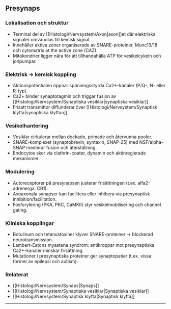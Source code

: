 ## Presynaps

### Lokalisation och struktur
- Terminal del av [[Histologi/Nervsystem/Axon|axon]]et där elektriska signaler omvandlas till kemisk signal.  
- Innehåller aktiva zoner organiserade av SNARE-proteiner, Munc13/18 och cytomatrix at the active zone (CAZ).  
- Mitokondrier ligger nära för att tillhandahålla ATP för vesikelcykeln och jonpumpar.

### Elektrisk → kemisk koppling
- Aktionspotentialen öppnar spänningsstyrda Ca2+-kanaler (P/Q-, N- eller R-typ).  
- Ca2+ binder synaptotagmin och triggar fusion av [[Histologi/Nervsystem/Synaptiska vesiklar|synaptiska vesiklar]].  
- Frisatt transmittor diffunderar över [[Histologi/Nervsystem/Synaptisk klyfta|synaptiska klyftan]].

### Vesikelhantering
- Vesiklar cirkulerar mellan dockade, primade och återvunna pooler.  
- SNARE-komplexet (synaptobrevin, syntaxin, SNAP-25) med NSF/alpha-SNAP medierar fusion och återställning.  
- Endocytos sker via clathrin-coater, dynamin och aktinreglerade mekanismer.

### Modulering
- Autoreceptorer på presynapsen justerar frisättningen (t.ex. alfa2-adrenerga, CB1).  
- Axoaxonala synapser kan facilitera eller inhibera via presynaptisk inhibition/facilitation.  
- Fosforylering (PKA, PKC, CaMKII) styr vesikelmobilisering och channel gating.

### Kliniska kopplingar
- Botulinum och tetanustoxiner klyver SNARE-proteiner → blockerad neurotransmission.  
- Lambert-Eatons myastena syndrom: antikroppar mot presynaptiska Ca2+-kanaler minskar frisättning.  
- Mutationer i presynaptiska proteiner ger synaptopatier (t.ex. vissa former av epilepsi och autism).

### Relaterat
- [[Histologi/Nervsystem/Synaps|Synaps]]  
- [[Histologi/Nervsystem/Synaptiska vesiklar|Synaptiska vesiklar]]  
- [[Histologi/Nervsystem/Synaptisk klyfta|Synaptisk klyfta]]  

---
